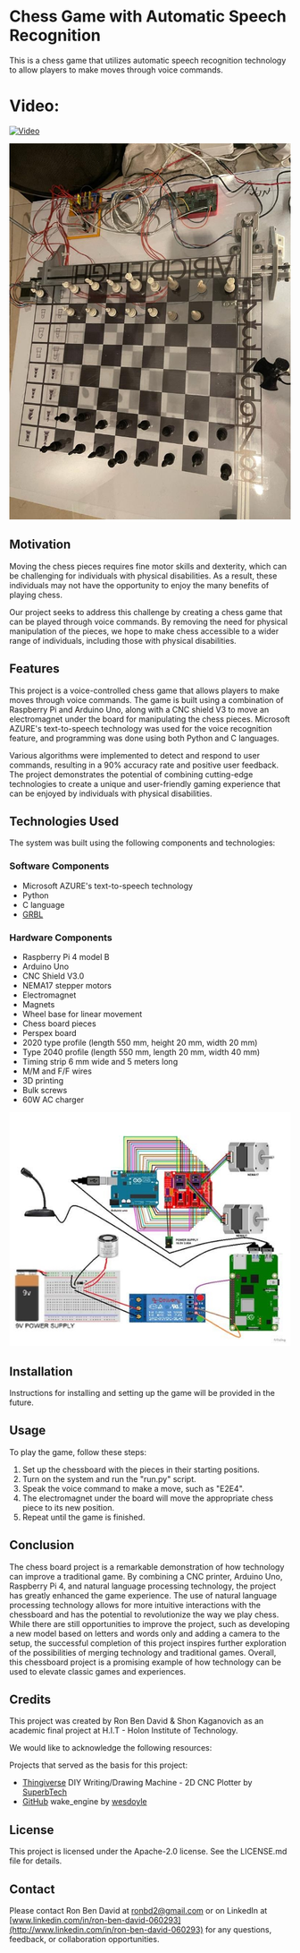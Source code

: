# Chess Game with Automatic Speech Recognition

This is a chess game that utilizes automatic speech recognition technology to allow players to make moves through voice commands.

# Video:
[![Video](68747470733a2f2f696d672e796f75747562652e636f6d2f76692f4c736c5a676847306854452f6d617872657364656661756c742e6a7067.jpg)](https://www.youtube.com/watch?v=LslZghG0hTE)

![main](https://github.com/RonBenDavid/Chess-Game-Controlled-by-Automatic-Speech-Recognition-and-CNC-Machine/blob/main/IMAGES/image115.jpg?raw=true)

## Motivation

Moving the chess pieces requires fine motor skills and dexterity, which can be challenging for individuals with physical disabilities. As a result, these individuals may not have the opportunity to enjoy the many benefits of playing chess.

Our project seeks to address this challenge by creating a chess game that can be played through voice commands. By removing the need for physical manipulation of the pieces, we hope to make chess accessible to a wider range of individuals, including those with physical disabilities.

## Features

This project is a voice-controlled chess game that allows players to make moves through voice commands. The game is built using a combination of Raspberry Pi and Arduino Uno, along with a CNC shield V3 to move an electromagnet under the board for manipulating the chess pieces. Microsoft AZURE's text-to-speech technology was used for the voice recognition feature, and programming was done using both Python and C languages.

Various algorithms were implemented to detect and respond to user commands, resulting in a 90% accuracy rate and positive user feedback. The project demonstrates the potential of combining cutting-edge technologies to create a unique and user-friendly gaming experience that can be enjoyed by individuals with physical disabilities.

## Technologies Used

The system was built using the following components and technologies:

### Software Components

-   Microsoft AZURE's text-to-speech technology
-   Python
-   C language
-   [GRBL](https://github.com/gnea/grbl)
### Hardware Components

-   Raspberry Pi 4 model B
-   Arduino Uno
-   CNC Shield V3.0
-   NEMA17 stepper motors
-   Electromagnet
-   Magnets
-   Wheel base for linear movement
-   Chess board pieces
-   Perspex board
-   2020 type profile (length 550 mm, height 20 mm, width 20 mm)
-   Type 2040 profile (length 550 mm, length 20 mm, width 40 mm)
-   Timing strip 6 mm wide and 5 meters long
-   M/M and F/F wires
-   3D printing
-   Bulk screws
-   60W AC charger

![circuit](https://github.com/RonBenDavid/Chess-Game-Controlled-by-Automatic-Speech-Recognition-and-CNC-Machine/blob/main/IMAGES/image075.jpg?raw=true)

## Installation

Instructions for installing and setting up the game will be provided in the future.

## Usage

To play the game, follow these steps:

1.  Set up the chessboard with the pieces in their starting positions.
2.  Turn on the system and run the "run.py" script.
3.  Speak the voice command to make a move, such as "E2E4".
4.  The electromagnet under the board will move the appropriate chess piece to its new position.
5.  Repeat until the game is finished.

## Conclusion

The chess board project is a remarkable demonstration of how technology can improve a traditional game. By combining a CNC printer, Arduino Uno, Raspberry Pi 4, and natural language processing technology, the project has greatly enhanced the game experience. The use of natural language processing technology allows for more intuitive interactions with the chessboard and has the potential to revolutionize the way we play chess. While there are still opportunities to improve the project, such as developing a new model based on letters and words only and adding a camera to the setup, the successful completion of this project inspires further exploration of the possibilities of merging technology and traditional games. Overall, this chessboard project is a promising example of how technology can be used to elevate classic games and experiences.

## Credits

This project was created by Ron Ben David & Shon Kaganovich as an academic final project at H.I.T - Holon Institute of Technology.

We would like to acknowledge the following resources:

Projects that served as the basis for this project:

-   [Thingiverse](https://www.thingiverse.com/thing:5149959/files) DIY Writing/Drawing Machine - 2D CNC Plotter by [SuperbTech](https://www.thingiverse.com/SuperbTech)
-   [GitHub](https://github.com/wesdoyle/wake_engine) wake_engine by [wesdoyle](https://github.com/wesdoyle)

## License

This project is licensed under the Apache-2.0 license. See the LICENSE.md file for details.

## Contact

Please contact Ron Ben David at [ronbd2@gmail.com](mailto:ronbd2@gmail.com) or on LinkedIn at [www.linkedin.com/in/ron-ben-david-060293](http://www.linkedin.com/in/ron-ben-david-060293) for any questions, feedback, or collaboration opportunities.
